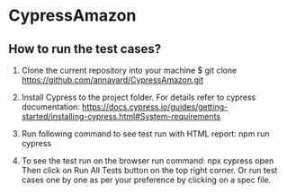 # CypressAmazon

## How to run the test cases?

1. Clone the current repository into your machine $ git clone https://github.com/annavard/CypressAmazon.git

2. Install Cypress to the project folder. For details refer to cypress documentation:
https://docs.cypress.io/guides/getting-started/installing-cypress.html#System-requirements

3. Run following command to see test run with HTML report: npm run cypress

4. To see the test run on the browser run command: npx cypress open
   Then click on Run All Tests button on the top right corner.
   Or run test cases one by one as per your preference by clicking on a spec file.
